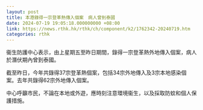 ```yaml
---
layout: post
title: 本港錄得一宗登革熱傳入個案　病人曾到泰國
date: 2024-07-19 19:05:18.000000000 +08:00
link: https://news.rthk.hk/rthk/ch/component/k2/1762342-20240719.htm
categories: rthk
---
```


衞生防護中心表示，由上星期五至昨日期間，錄得一宗登革熱外地傳入個案，病人於潛伏期內曾到泰國。

截至昨日，今年共錄得37宗登革熱個案，包括34宗外地傳入及3宗本地感染個案。去年共錄得62宗外地傳入個案。

中心呼籲市民，不論在本地或外遊，應時刻注意環境衞生，以及採取防蚊和個人保護措施。
